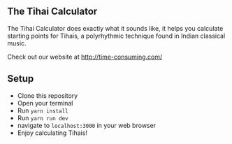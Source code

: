 ## The Tihai Calculator
The Tihai Calculator does exactly what it sounds like, it helps you calculate starting points for Tihais, a polyrhythmic technique found in Indian classical music.

Check out our website at http://time-consuming.com/

## Setup 
- Clone this repository
- Open your terminal
- Run ```yarn install```
- Run ```yarn run dev```
- navigate to ```localhost:3000``` in your web browser
- Enjoy calculating Tihais!

